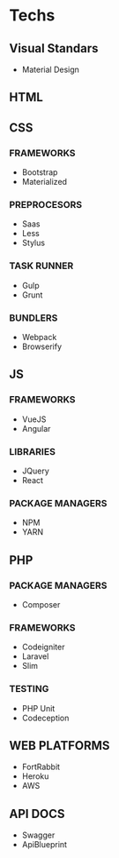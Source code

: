 # Techs

## Visual Standars

- Material Design

## HTML  
  
## CSS

### FRAMEWORKS

- Bootstrap
- Materialized

### PREPROCESORS

- Saas
- Less
- Stylus

### TASK RUNNER

- Gulp
- Grunt
  
### BUNDLERS

- Webpack
- Browserify

## JS

### FRAMEWORKS

- VueJS
- Angular

### LIBRARIES

- JQuery
- React

### PACKAGE MANAGERS

- NPM
- YARN

## PHP

### PACKAGE MANAGERS

- Composer

### FRAMEWORKS

- Codeigniter
- Laravel
- Slim
  
### TESTING

- PHP Unit
- Codeception

## WEB PLATFORMS

- FortRabbit
- Heroku
- AWS

## API DOCS

- Swagger
- ApiBlueprint
